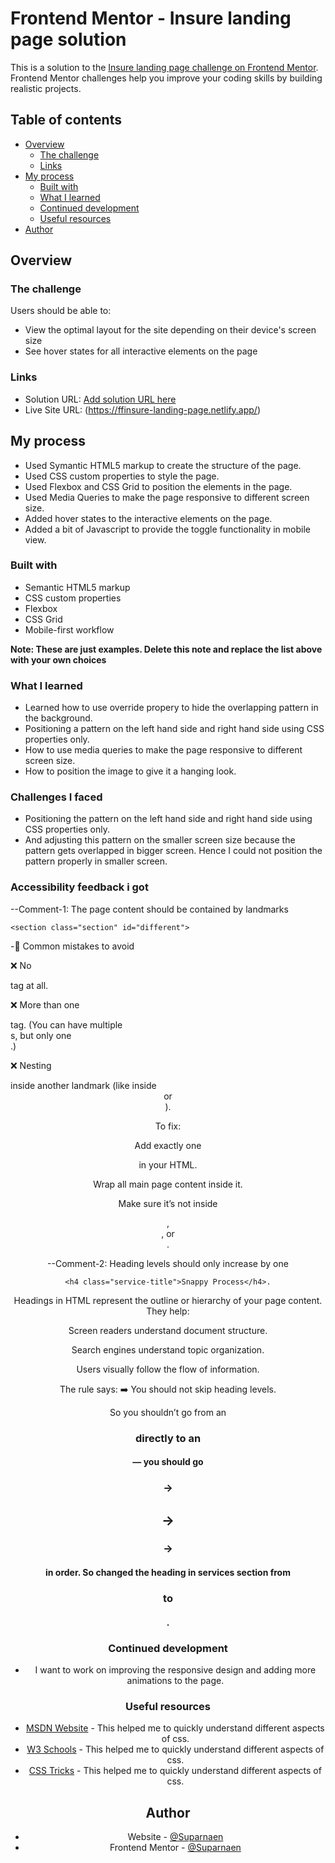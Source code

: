 # Frontend Mentor - Insure landing page solution

This is a solution to the [Insure landing page challenge on Frontend Mentor](https://www.frontendmentor.io/challenges/insure-landing-page-uTU68JV8). Frontend Mentor challenges help you improve your coding skills by building realistic projects.

## Table of contents

- [Overview](#overview)
  - [The challenge](#the-challenge)
  - [Links](#links)
- [My process](#my-process)
  - [Built with](#built-with)
  - [What I learned](#what-i-learned)
  - [Continued development](#continued-development)
  - [Useful resources](#useful-resources)
- [Author](#author)

## Overview

### The challenge

Users should be able to:

- View the optimal layout for the site depending on their device's screen size
- See hover states for all interactive elements on the page

### Links

- Solution URL: [Add solution URL here](https://your-solution-url.com)
- Live Site URL: (https://ffinsure-landing-page.netlify.app/)

## My process

- Used Symantic HTML5 markup to create the structure of the page.
- Used CSS custom properties to style the page.
- Used Flexbox and CSS Grid to position the elements in the page.
- Used Media Queries to make the page responsive to different screen size.
- Added hover states to the interactive elements on the page.
- Added a bit of Javascript to provide the toggle functionality in mobile view.

### Built with

- Semantic HTML5 markup
- CSS custom properties
- Flexbox
- CSS Grid
- Mobile-first workflow

**Note: These are just examples. Delete this note and replace the list above with your own choices**

### What I learned

- Learned how to use override propery to hide the overlapping pattern in the background.
- Positioning a pattern on the left hand side and right hand side using CSS properties only.
- How to use media queries to make the page responsive to different screen size.
- How to position the image to give it a hanging look.

### Challenges I faced

- Positioning the pattern on the left hand side and right hand side using CSS properties only.
- And adjusting this pattern on the smaller screen size because the pattern gets overlapped in bigger screen. Hence I could not position the pattern properly in smaller screen.

### Accessibility feedback i got

--Comment-1: The page content should be contained by landmarks

`<section class="section" id="different">`

-🧩 Common mistakes to avoid

❌ No <main> tag at all.

❌ More than one <main> tag. (You can have multiple <section>s, but only one <main>.)

❌ Nesting <main> inside another landmark (like inside <header> or <footer>).

To fix:

Add exactly one <main> in your HTML.

Wrap all main page content inside it.

Make sure it’s not inside <header>, <nav>, or <footer>.

--Comment-2: Heading levels should only increase by one

`<h4 class="service-title">Snappy Process</h4>.`

Headings in HTML represent the outline or hierarchy of your page content.
They help:

Screen readers understand document structure.

Search engines understand topic organization.

Users visually follow the flow of information.

The rule says:
➡️ You should not skip heading levels.

So you shouldn’t go from an <h1> directly to an <h4> — you should go <h1> → <h2> → <h3> → <h4> in order.
So changed the heading in services section from <h3> to <h4>.

### Continued development

- I want to work on improving the responsive design and adding more animations to the page.

### Useful resources

- [MSDN Website](https://developer.mozilla.org/en-US/docs/Web/CSS/CSS_box_model/Introduction_to_the_CSS_box_model) - This helped me to quickly understand different aspects of css.
- [W3 Schools](https://www.w3schools.com/css/css_boxmodel.asp) - This helped me to quickly understand different aspects of css.
- [CSS Tricks](https://css-tricks.com/box-sizing/) - This helped me to quickly understand different aspects of css.

## Author

- Website - [@Suparnaen](https://www.frontendmentor.io/profile/Suparnaen)
- Frontend Mentor - [@Suparnaen](https://www.frontendmentor.io/profile/Suparnaen)
